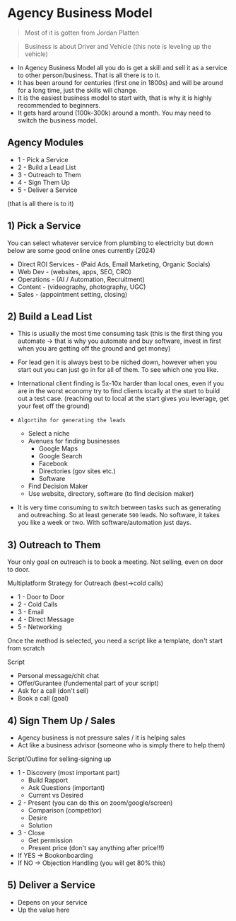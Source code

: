 # Agency Business Model

> Most of it is gotten from Jordan Platten

> Business is about Driver and Vehicle (this note is leveling up the vehicle)

- In Agency Business Model all you do is get a skill and sell it as a service to other person/business. That is all there is to it.
- It has been around for centuries (first one in 1800s) and will be around for a long time, just the skills will change.
- It is the easiest business model to start with, that is why it is highly recommended to beginners.
- It gets hard around (100k-300k) around a month. You may need to switch the business model.

## Agency Modules

- 1 - Pick a Service
- 2 - Build a Lead List
- 3 - Outreach to Them
- 4 - Sign Them Up
- 5 - Deliver a Service

(that is all there is to it)

## 1) Pick a Service

You can select whatever service from plumbing to electricity but down below are some good online ones currently (2024)

- Direct ROI Services - (Paid Ads, Email Marketing, Organic Socials)
- Web Dev - (websites, apps, SEO, CRO)
- Operations - (AI / Automation, Recruitment)
- Content - (videography, photography, UGC)
- Sales - (appointment setting, closing)

## 2) Build a Lead List

- This is usually the most time consuming task (this is the first thing you automate -> that is why you automate and buy software, invest in first when you are getting off the ground and get money)
- For lead gen it is always best to be niched down, however when you start out you can just go in for all of them. To see which one you like.
- International client finding is 5x-10x harder than local ones, even if you are in the worst economy try to find clients locally at the start to build out a test case.
  (reaching out to local at the start gives you leverage, get your feet off the ground)

- `Algortihm for generating the leads`
  - Select a niche
  - Avenues for finding businesses
    - Google Maps
    - Google Search
    - Facebook
    - Directories (gov sites etc.)
    - Software
  - Find Decision Maker
  - Use website, directory, software (to find decision maker)

- It is very time consuming to switch between tasks such as generating and outreaching. So at least generate `500` leads. No software, it takes you like a week or two. With software/automation just days. 

## 3) Outreach to Them

Your only goal on outreach is to book a meeting. Not selling, even on door to door.

Multiplatform Strategy for Outreach (best->cold calls)
- 1 - Door to Door
- 2 - Cold Calls
- 3 - Email
- 4 - Direct Message
- 5 - Networking

Once the method is selected, you need a script
like a template, don't start from scratch

Script
- Personal message/chit chat
- Offer/Gurantee (fundemental part of your script)
- Ask for a call (don't sell)
- Book a call (goal)

## 4) Sign Them Up / Sales

- Agency business is not pressure sales / it is helping sales
- Act like a business advisor (someone who is simply there to help them)

Script/Outline for selling-signing up
- 1 - Discovery (most important part)
  - Build Rapport
  - Ask Questions (important)
  - Current vs Desired
- 2 - Present (you can do this on zoom/google/screen)
  - Comparison (competitor)
  - Desire
  - Solution
- 3 - Close
  - Get permission
  - Present price (don't say anything after price!!!)
- If YES -> Bookonboarding
- If NO  -> Objection Handling (you will get 80% this)

## 5) Deliver a Service

- Depens on your service
- Up the value here
